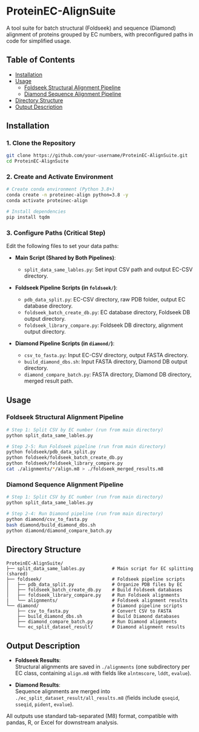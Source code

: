# ProteinEC-AlignSuite

A tool suite for batch structural (Foldseek) and sequence (Diamond) alignment of proteins grouped by EC numbers, with preconfigured paths in code for simplified usage.


## Table of Contents
- [Installation](#installation)
- [Usage](#usage)
  - [Foldseek Structural Alignment Pipeline](#foldseek-structural-alignment-pipeline)
  - [Diamond Sequence Alignment Pipeline](#diamond-sequence-alignment-pipeline)
- [Directory Structure](#directory-structure)
- [Output Description](#output-description)


## Installation

### 1. Clone the Repository
```bash
git clone https://github.com/your-username/ProteinEC-AlignSuite.git
cd ProteinEC-AlignSuite
```

### 2. Create and Activate Environment
```bash
# Create conda environment (Python 3.8+)
conda create -n proteinec-align python=3.8 -y
conda activate proteinec-align

# Install dependencies
pip install tqdm
```

### 3. Configure Paths (Critical Step)
Edit the following files to set your data paths:
- **Main Script (Shared by Both Pipelines)**:
  - `split_data_same_lables.py`: Set input CSV path and output EC-CSV directory.

- **Foldseek Pipeline Scripts (in `foldseek/`)**:
  - `pdb_data_split.py`: EC-CSV directory, raw PDB folder, output EC database directory.
  - `foldseek_batch_create_db.py`: EC database directory, Foldseek DB output directory.
  - `foldseek_library_compare.py`: Foldseek DB directory, alignment output directory.

- **Diamond Pipeline Scripts (in `diamond/`)**:
  - `csv_to_fasta.py`: Input EC-CSV directory, output FASTA directory.
  - `build_diamond_dbs.sh`: Input FASTA directory, Diamond DB output directory.
  - `diamond_compare_batch.py`: FASTA directory, Diamond DB directory, merged result path.


## Usage

### Foldseek Structural Alignment Pipeline
```bash
# Step 1: Split CSV by EC number (run from main directory)
python split_data_same_lables.py

# Step 2-5: Run Foldseek pipeline (run from main directory)
python foldseek/pdb_data_split.py
python foldseek/foldseek_batch_create_db.py
python foldseek/foldseek_library_compare.py
cat ./alignments/*/align.m8 > ./foldseek_merged_results.m8
```


### Diamond Sequence Alignment Pipeline
```bash
# Step 1: Split CSV by EC number (run from main directory)
python split_data_same_lables.py

# Step 2-4: Run Diamond pipeline (run from main directory)
python diamond/csv_to_fasta.py
bash diamond/build_diamond_dbs.sh
python diamond/diamond_compare_batch.py
```


## Directory Structure
```
ProteinEC-AlignSuite/
├── split_data_same_lables.py          # Main script for EC splitting (shared)
├── foldseek/                          # Foldseek pipeline scripts
│   ├── pdb_data_split.py              # Organize PDB files by EC
│   ├── foldseek_batch_create_db.py    # Build Foldseek databases
│   ├── foldseek_library_compare.py    # Run Foldseek alignments
|   └── alignments/                    # Foldseek alignment results
└── diamond/                           # Diamond pipeline scripts
    ├── csv_to_fasta.py                # Convert CSV to FASTA
    ├── build_diamond_dbs.sh           # Build Diamond databases
    ├── diamond_compare_batch.py       # Run Diamond alignments
    └── ec_split_dataset_result/       # Diamond alignment results
```


## Output Description
- **Foldseek Results**:  
  Structural alignments are saved in `./alignments` (one subdirectory per EC class, containing `align.m8` with fields like `alntmscore`, `lddt`, `evalue`).

- **Diamond Results**:  
  Sequence alignments are merged into `./ec_split_dataset_result/all_results.m8` (fields include `qseqid`, `sseqid`, `pident`, `evalue`).

All outputs use standard tab-separated (M8) format, compatible with pandas, R, or Excel for downstream analysis.
